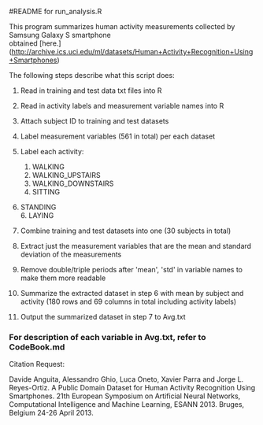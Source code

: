 #README for run_analysis.R

This program summarizes human activity measurements collected by Samsung Galaxy S smartphone	
obtained [here.] (http://archive.ics.uci.edu/ml/datasets/Human+Activity+Recognition+Using+Smartphones)

The following steps describe what this script does:	

1. Read in training and test data txt files into R

2. Read in activity labels and measurement variable names into R

3. Attach subject ID to training and test datasets

4. Label measurement variables (561 in total) per each dataset

5. Label each activity:  
   1. WALKING  
   2. WALKING_UPSTAIRS  
   3. WALKING_DOWNSTAIRS  
   4. SITTING  
   
5. STANDING  
   6. LAYING  
	
6. Combine training and test datasets into one (30 subjects in total)

7. Extract just the measurement variables that are the mean and standard deviation of the measurements

8. Remove double/triple periods after 'mean', 'std' in variable names to make them more readable

9. Summarize the extracted dataset in step 6 with mean by subject and activity 
   (180 rows and 69 columns in total including activity labels)

10. Output the summarized dataset in step 7 to Avg.txt 
	
### For description of each variable in Avg.txt, refer to CodeBook.md


Citation Request:		

Davide Anguita, Alessandro Ghio, Luca Oneto, Xavier Parra and Jorge L. Reyes-Ortiz. 
A Public Domain Dataset for Human Activity Recognition Using Smartphones. 21th European Symposium on Artificial Neural Networks, Computational Intelligence and Machine Learning, ESANN 2013. Bruges, Belgium 24-26 April 2013.